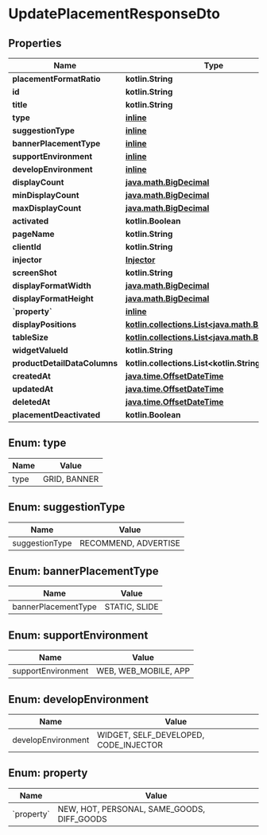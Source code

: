 
# UpdatePlacementResponseDto

## Properties
Name | Type | Description | Notes
------------ | ------------- | ------------- | -------------
**placementFormatRatio** | **kotlin.String** |  | 
**id** | **kotlin.String** |  | 
**title** | **kotlin.String** |  | 
**type** | [**inline**](#Type) |  | 
**suggestionType** | [**inline**](#SuggestionType) |  | 
**bannerPlacementType** | [**inline**](#BannerPlacementType) |  | 
**supportEnvironment** | [**inline**](#SupportEnvironment) |  | 
**developEnvironment** | [**inline**](#DevelopEnvironment) |  | 
**displayCount** | [**java.math.BigDecimal**](java.math.BigDecimal.md) |  | 
**minDisplayCount** | [**java.math.BigDecimal**](java.math.BigDecimal.md) |  | 
**maxDisplayCount** | [**java.math.BigDecimal**](java.math.BigDecimal.md) |  | 
**activated** | **kotlin.Boolean** |  | 
**pageName** | **kotlin.String** |  | 
**clientId** | **kotlin.String** |  | 
**injector** | [**Injector**](Injector.md) |  | 
**screenShot** | **kotlin.String** |  | 
**displayFormatWidth** | [**java.math.BigDecimal**](java.math.BigDecimal.md) |  | 
**displayFormatHeight** | [**java.math.BigDecimal**](java.math.BigDecimal.md) |  | 
**&#x60;property&#x60;** | [**inline**](#&#x60;Property&#x60;) |  | 
**displayPositions** | [**kotlin.collections.List&lt;java.math.BigDecimal&gt;**](java.math.BigDecimal.md) |  | 
**tableSize** | [**kotlin.collections.List&lt;java.math.BigDecimal&gt;**](java.math.BigDecimal.md) |  | 
**widgetValueId** | **kotlin.String** |  | 
**productDetailDataColumns** | **kotlin.collections.List&lt;kotlin.String&gt;** |  | 
**createdAt** | [**java.time.OffsetDateTime**](java.time.OffsetDateTime.md) |  | 
**updatedAt** | [**java.time.OffsetDateTime**](java.time.OffsetDateTime.md) |  | 
**deletedAt** | [**java.time.OffsetDateTime**](java.time.OffsetDateTime.md) |  | 
**placementDeactivated** | **kotlin.Boolean** |  | 


<a id="Type"></a>
## Enum: type
Name | Value
---- | -----
type | GRID, BANNER


<a id="SuggestionType"></a>
## Enum: suggestionType
Name | Value
---- | -----
suggestionType | RECOMMEND, ADVERTISE


<a id="BannerPlacementType"></a>
## Enum: bannerPlacementType
Name | Value
---- | -----
bannerPlacementType | STATIC, SLIDE


<a id="SupportEnvironment"></a>
## Enum: supportEnvironment
Name | Value
---- | -----
supportEnvironment | WEB, WEB_MOBILE, APP


<a id="DevelopEnvironment"></a>
## Enum: developEnvironment
Name | Value
---- | -----
developEnvironment | WIDGET, SELF_DEVELOPED, CODE_INJECTOR


<a id="`Property`"></a>
## Enum: property
Name | Value
---- | -----
&#x60;property&#x60; | NEW, HOT, PERSONAL, SAME_GOODS, DIFF_GOODS



